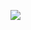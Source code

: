 ![](Notatki/Semestr%205/Grafika%20komputerowa%20i%20komunikacja%20człowiek-komputer/Wykłady/Wykład%201/Drawing%202024-10-09%2007.36.47.excalidraw.svg)